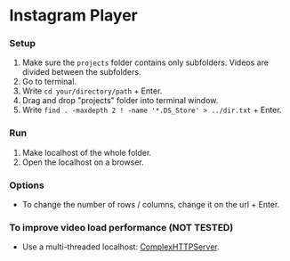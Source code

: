 # Instagram Player
### Setup
 1. Make sure the `projects` folder contains only subfolders. Videos are divided between the subfolders.
 2. Go to terminal.
 3. Write `cd your/directory/path` + Enter.
 4. Drag and drop "projects" folder into terminal window.
 5. Write `find . -maxdepth 2 ! -name '*.DS_Store' > ../dir.txt` + Enter.
### Run
1.  Make localhost of the whole folder.
2.  Open the localhost on a browser.
### Options
-   To change the number of rows / columns, change it on the url + Enter.
### To improve video load performance (NOT TESTED)
- Use a multi-threaded localhost: [ComplexHTTPServer](https://github.com/vickysam/ComplexHTTPServer).

